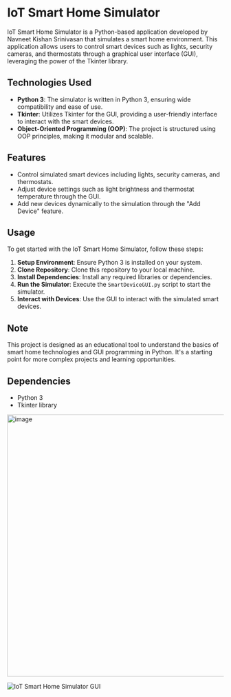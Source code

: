 # IoT Smart Home Simulator

IoT Smart Home Simulator is a Python-based application developed by Navneet Kishan Srinivasan that simulates a smart home environment. This application allows users to control smart devices such as lights, security cameras, and thermostats through a graphical user interface (GUI), leveraging the power of the Tkinter library.

## Technologies Used
- **Python 3**: The simulator is written in Python 3, ensuring wide compatibility and ease of use.
- **Tkinter**: Utilizes Tkinter for the GUI, providing a user-friendly interface to interact with the smart devices.
- **Object-Oriented Programming (OOP)**: The project is structured using OOP principles, making it modular and scalable.

## Features
- Control simulated smart devices including lights, security cameras, and thermostats.
- Adjust device settings such as light brightness and thermostat temperature through the GUI.
- Add new devices dynamically to the simulation through the "Add Device" feature.

## Usage
To get started with the IoT Smart Home Simulator, follow these steps:

1. **Setup Environment**: Ensure Python 3 is installed on your system.
2. **Clone Repository**: Clone this repository to your local machine.
3. **Install Dependencies**: Install any required libraries or dependencies.
4. **Run the Simulator**: Execute the `SmartDeviceGUI.py` script to start the simulator.
5. **Interact with Devices**: Use the GUI to interact with the simulated smart devices.

## Note
This project is designed as an educational tool to understand the basics of smart home technologies and GUI programming in Python. It's a starting point for more complex projects and learning opportunities.

## Dependencies
- Python 3
- Tkinter library
<img width="608" alt="image" src="https://github.com/NavneetKishanS/smart-home-iot-simulator-and-dashboard/assets/115086283/6bffbc52-d283-4647-a143-d10c843ec56b">

![IoT Smart Home Simulator GUI](https://github.com/NavneetKishanS/IoT_SmartHomeSimulator/assets/gui_screenshot.png)


